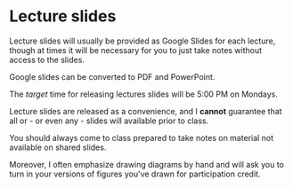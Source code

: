 # Lecture slides

Lecture slides will usually be provided as Google Slides for each lecture, though at times it will be necessary for you to just take notes without access to the slides.  

Google slides can be converted to PDF and PowerPoint. 

 The *target* time for releasing lectures slides will be 5:00 PM on Mondays.
 
Lecture slides are released as a convenience, and I **cannot** guarantee that all or - or even any -  slides will available prior to class.

You should always come to class prepared to take notes on material not available on shared slides.

Moreover, I often emphasize drawing diagrams by hand and will ask you to turn in your versions of figures you've drawn for participation credit.

<!-- When released? -->


